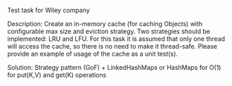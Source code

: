 Test task for Wiley company

Description: Create an in-memory cache (for caching Objects) with configurable max size and eviction strategy.
Two strategies should be implemented: LRU and LFU.
For this task it is assumed that only one thread will access the cache, so there is no need to make it thread-safe.
Please provide an example of usage of the cache as a unit test(s).

Solution: Strategy pattern (GoF) + LinkedHashMaps or HashMaps for O(1) for put(K,V) and get(K) operations
